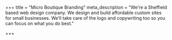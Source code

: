 +++
title = "Micro Boutique Branding"
meta_description = "We're a Sheffield based web design company. We design and build affordable custom sites for small businesses. We’ll take care of the logo and copywriting too so you can focus on what you do best."

+++
